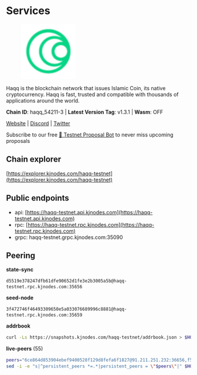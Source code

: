 # Services

<figure><img src="https://raw.githubusercontent.com/kj89/cosmos-images/main/logos/haqq.png" width="150" alt=""><figcaption></figcaption></figure>

Haqq is the blockchain network that issues Islamic Coin,  its native cryptocurrency. Haqq is fast, trusted and  compatible with thousands of applications around the world.

**Chain ID**: haqq_54211-3 | **Latest Version Tag**: v1.3.1 | **Wasm**: OFF

[Website](https://islamiccoin.net) | [Discord](https://discord.gg/hU9MHG5kZq) | [Twitter](https://twitter.com/Islamic_Coin)



Subscribe to our free [🤖 Testnet Proposal Bot](https://t.me/kjnodes_testnet_proposal_bot) to never miss upcoming proposals


## Chain explorer
[https://explorer.kjnodes.com/haqq-testnet](https://explorer.kjnodes.com/haqq-testnet)

## Public endpoints

* api: [https://haqq-testnet.api.kjnodes.com](https://haqq-testnet.api.kjnodes.com)
* rpc: [https://haqq-testnet.rpc.kjnodes.com](https://haqq-testnet.rpc.kjnodes.com)
* grpc: haqq-testnet.grpc.kjnodes.com:35090

## Peering

**state-sync**

```text
d5519e378247dfb61dfe90652d1fe3e2b3005a5b@haqq-testnet.rpc.kjnodes.com:35656
```

**seed-node**

```text
3f472746f46493309650e5a033076689996c8881@haqq-testnet.rpc.kjnodes.com:35659
```

**addrbook**
```bash
curl -Ls https://snapshots.kjnodes.com/haqq-testnet/addrbook.json > $HOME/.haqqd/config/addrbook.json
```

**live-peers** (55)
```bash
peers="6ce864d853904ebef9400528f129d8fefa6f1827@91.211.251.232:36656,f50b6abb555c0d420834860d9a8f499801bb3ae8@135.181.62.222:26656,2d13d679b64e1a574904a140f72815644ec71131@65.21.133.125:30656,ba56c564a5430632e59e2b08fc348735bc56b32f@154.12.232.140:26656,d5519e378247dfb61dfe90652d1fe3e2b3005a5b@65.109.68.190:35656,56158e0f2acf850114e82644afceb565a73b08cc@185.144.99.95:26656,3df5a68b919177179c6dcb0b9c9354fd6bbba1c8@65.109.92.240:20116,6771e65c1b30cc514faf5943320fdda480fe9124@95.216.39.183:26656,bc777df96c83c0433561c88c541dbbc520928f6c@195.3.221.239:26656,0629018cef2e53288757381ffdc0b84cbb5931cc@95.216.1.249:26656,9eb507f9365313dbe7f426050fec9648298f58ee@109.205.183.51:26656,23ff658b56fbb8bc73372973a34733ff5d79b435@142.132.202.50:11604,927a323649e7dd8d4c75da6e5edaee439652b46f@65.109.92.241:20116,b72f2156db8c87e679dc853730746ff40038120c@213.239.215.77:26656,b60e128a16202a9913961f77e1d2160e0aae87d3@178.170.42.198:36656,62bf004201a90ce00df6f69390378c3d90f6dd7e@45.83.173.19:26656,ed145a35b436878c1f1c10634bd18600f3696e17@95.217.181.142:26656,1fefb6b75431482502e125a290deba1e7e539d4e@135.181.148.11:26656,90b1d14fc7393c6b6452ecf8b3cdd078a445a238@65.109.112.178:29656,23a1176c9911eac442d6d1bf15f92eeabb3981d5@45.83.173.18:26656,230d299006a432b0f44534ca8a19c8c876c0ccb3@85.10.193.246:26656,78e3ef8adf819b479acc13a2f92ab5c0fa350aeb@66.45.231.30:11464,001eb7a3a03dc11539541737262c4ddc84dec283@91.195.101.98:26656,eb503dddcc41ba801c646d63cc762de4e9c43aa4@35.228.23.164:26656,f57fae1bdea281392b563a58978a2d8c0a37725f@95.217.233.234:26656,125063c422e09faf45b849dd73dea61f624db891@65.108.229.93:31656,a6150d39e4725d28a56f41ebf3c6d457c54bd2f1@34.138.250.4:26656,16f40215d018c7d657fef0bb5ce2950251d525d2@148.251.51.144:36656,59af99085c961a6a5c8dc4bc8b3abffda16ddccb@135.181.38.62:26656,d7ac44bf8f8d760c3df1a8695145021f35feb985@34.88.220.124:26656,24e894d4d8a18276acf6051cccf369a1ce69842d@65.108.151.105:26656,052ddf74b73cc771d5565710c72dd1e5a0cb6b22@3.65.97.159:26656,5fff90a628395b951d5fb34c64ae6c304b54d2e5@94.130.137.225:36656,1e09d40584a277c72d6023e2956ff923c9d5e062@85.10.203.117:36656,cf5d60d0cdbdeb68caf1993a7422f942d37b56a7@194.163.142.120:35656,48a2a7762a579d25bca95b0a3548b714238dd60b@213.239.216.252:20656,ee4db669ed2ff87cb2a47f848fa061517eb47737@161.97.151.46:26656,a884387139109784cad9193652b82ef20a85d713@38.242.159.148:26656,29731457774b61da8186b9c764e8f7c1e2465e3e@142.93.36.176:26656,0f5c320341a9134743f70f29dc99572977f97161@159.69.201.172:12656,32a8eec046b95e8646ff0810b4596dc7083a0beb@65.108.145.131:26656,26f20a2f80a4738a30a9634947a3aae67da31be3@65.108.254.227:26656,90b40d2b773090b82aa7788c2d1937e4fd6d2dc0@65.108.231.124:19656,b1c07038b5b9b96d6fb35e4bb417af7ed238e733@95.217.35.186:26656,e65c4af8cc2ec78ef78192dcb90ff820bee5bbae@3.64.207.100:26656,97fbe24743895fe58ee7fb6a60a3c7826494f446@65.109.58.237:26656,47a269c3e30f70d8234a2afd8e9055e74129fde0@65.108.129.29:36656,f54d4de6d4ae81ec8a2315b54247872b315f198d@65.109.57.9:26656,a059218331206939e91bdcf50788d921282c8339@3.126.16.254:26656,ccbcd7a221c62cd2ef81bd5a6fb605502e64e2d7@3.75.151.104:26656,70c1b8334bf08fe5d56fb53d07da11f01faa560b@65.109.30.90:26656,98db087d1441af54ffca1ca66bf130f0c5900d61@18.158.239.44:26656,6c880870d399f8cce1bf189533a17ccb9b0ce623@52.57.72.228:26656,ac11a0b1ec817c7e0a5f5285a00863dd2ebfc01f@195.3.223.195:26656,6fad54232f11a0306bd0d942c2ec5f9ba0ae2f1a@34.91.54.209:26656"
sed -i -e "s|^persistent_peers *=.*|persistent_peers = \"$peers\"|" $HOME/.haqqd/config/config.toml
```
